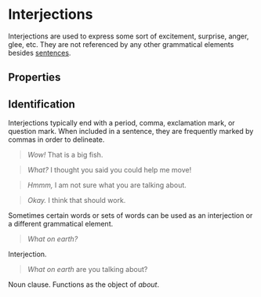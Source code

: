 # Interjections
<!-- +elementInfo -->
<!-- !interjection -->
Interjections are used to express some sort of excitement, surprise, anger, glee, etc. They are not referenced by any other grammatical elements besides [sentences](sentence).
<!-- !interjection -->

## Properties
<!-- +propertySummary -->

## Identification
Interjections typically end with a period, comma, exclamation mark, or question mark. When included in a sentence, they are frequently marked by commas in order to delineate.

> *Wow!* That is a big fish.

> *What?* I thought you said you could help me move!

> *Hmmm,* I am not sure what you are talking about.

> *Okay.* I think that should work.

Sometimes certain words or sets of words can be used as an interjection or a different grammatical element.

> *What on earth?*
<!-- .caption -->
Interjection.

> *What on earth* are you talking about?
<!-- .caption -->
Noun clause. Functions as the object of *about*.
